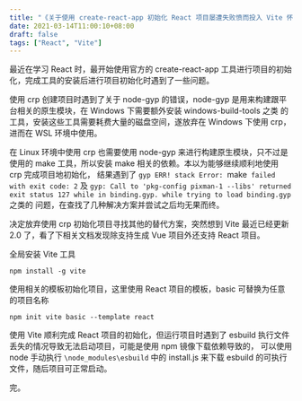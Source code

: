 ```yaml
---
title: "《关于使用 create-react-app 初始化 React 项目屡遭失败愤而投入 Vite 怀抱的那件事》"
date: 2021-03-14T11:00:10+08:00
draft: false
tags: ["React", "Vite"]
---
```


最近在学习 React 时，最开始使用官方的 create-react-app 工具进行项目的初始化，完成工具的安装后进行项目初始化时遇到了一些问题。

<!--more-->

使用 crp 创建项目时遇到了关于 node-gyp 的错误，node-gyp 是用来构建跟平台相关的原生模块，在 Windows 下需要额外安装 windows-build-tools 之类
的工具，安装这些工具需要耗费大量的磁盘空间，遂放弃在 Windows 下使用 crp，进而在 WSL 环境中使用。

在 Linux 环境中使用 crp 也需要使用 node-gyp 来进行构建原生模块，只不过是使用的 make 工具，所以安装 make 相关的依赖。本以为能够继续顺利地使用 crp 完成项目地初始化，
结果遇到了 `gyp ERR! stack Error: `make` failed with exit code: 2` 及 `gyp: Call to 'pkg-config pixman-1 --libs' returned exit status 127 while in binding.gyp. while trying to load binding.gyp` 之类的
问题，在查找了几种解决方案并尝试之后均无果而终。

决定放弃使用 crp 初始化项目寻找其他的替代方案，突然想到 Vite 最近已经更新 2.0 了，看了下相关文档发现除支持生成 Vue 项目外还支持 React 项目。

全局安装 Vite 工具
```
npm install -g vite
```

使用相关的模板初始化项目，这里使用 React 项目的模板，basic 可替换为任意的项目名称
```
npm init vite basic --template react
```

使用 Vite 顺利完成 React 项目的初始化，但运行项目时遇到了 esbuild 执行文件丢失的情况导致无法启动项目，可能是使用 npm 镜像下载依赖导致的，
可以使用 node 手动执行 `\node_modules\esbuild` 中的 install.js 来下载 esbuild 的可执行文件，随后项目可正常启动。

完。
